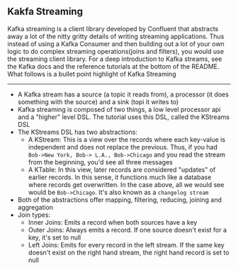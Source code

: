 ## Kakfa Streaming
Kafka streaming is a client library developed by Confluent that abstracts away a lot of the nitty gritty details
of writing streaming applications. Thus instead of using a Kafka Consumer and then building out a lot of your own logic to do complex streaming operations(joins and filters), you would use the streaming client library. For a deep introduction to Kafka streams, see the Kafka docs and the reference tutorials at the bottom of the README. What follows is a bullet point highlight of Kafka Streaming
_____________________________________________________________________________________________________
* A Kafka stream has a source (a topic it reads from), a processor (it does something with the source) and a sink (topi it writes to)
* Kafka streaming is composed of two things, a low level processor api and a "higher" level DSL. The tutorial uses this DSL, called the KStreams DSL
* The KStreams DSL has two abstractions:
    * A KStream: This is a view over the records where each key-value is independent and does not replace the previous. Thus, if you had `Bob->New York, Bob-> L.A., Bob->Chicago` and you read the stream from the beginning, you'd see all three messages
    * A KTable: In this view, later records are considered "updates" of earlier records. In this sense, it functions much like a database where records get overwritten. In the case above, all we would see would be `Bob->Chicago`. It's also known as a `changelog stream`
* Both of the abstractions offer mapping, filtering, reducing, joining and aggregation
* Join types:
    * Inner Joins: Emits a record when both sources have a key
    * Outer Joins: Always emits a record. If one source doesn't exist for a key, it's set to null
    * Left Joins: Emits for every record in the left stream. If the same key doesn't exist on the right hand stream, the right hand record is set to null
